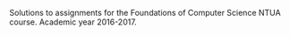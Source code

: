 Solutions to assignments for the Foundations of Computer Science NTUA course.
Academic year 2016-2017.
